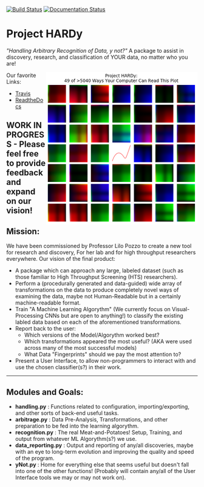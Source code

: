[![Build Status](https://travis-ci.org/EISy-as-Py/eisy.svg?branch=master)](https://travis-ci.org/EISy-as-Py/hardy)
[![Documentation Status](https://readthedocs.org/projects/hardy/badge/?version=latest)](https://hardy.readthedocs.io/en/latest/?badge=latest)


# Project HARDy
 
 _"Handling Arbitrary Recognition of Data, y not?"_
A package to assist in discovery, research, and classification of YOUR data, no matter who you are! 


<img src=https://github.com/EISy-as-Py/hardy/blob/master/doc/images/EIS_Formats.PNG width=400 p align="right">


Our favorite Links:
* [Travis](https://travis-ci.org/github/EISy-as-Py/hardy)
* [ReadtheDocs](www.google.com)

WORK IN PROGRESS - Please feel free to provide feedback and expand on our vision!
-----------------------------------------------------------------
## Mission:
We have been commissioned by Professor Lilo Pozzo to create a new tool for research and discovery, For her lab and for high throughput researchers everywhere. 
Our vision of the final product:
 * A package which can approach any large, labeled dataset (such as those familiar to High Throughput Screening (HTS) researchers).
 * Perform a (procedurally generated and data-guided) wide array of transformations on the data to produce completely novel ways of examining the data, maybe not Human-Readable but in a certainly machine-readable format.
 * Train "A Machine Learning Algorythm" (We currently focus on Visual-Processing CNNs but are open to anything!) to classify the existing labled data based on each of the aforementioned transformations.
 * Report back to the user:
    * Which versions of the Model/Algorythm worked best?
    * Which transformations appeared the most useful? (AKA were used across many of the most successful models)
    * What Data "Fingerprints" should we pay the most attention to? 
 * Present a User Interface, to allow non-programmers to interact with and use the chosen classifier(s?) in their work.
 
 ------------------------------------------------------------------
 ## Modules and Goals:
 * __handling.py__         :  Functions related to configuration, importing/exporting, and other sorts of back-end useful tasks.
 * __arbitrage.py__        :  Data Pre-Analysis, Transformations, and other preparation to be fed into the learning algorythm.
 * __recognition.py__      :  The real Meat-and-Potatoes! Setup, Training, and output from whatever ML Algorythm(s?) we use.
 * __data_reporting.py__   :  Output and reporting of any/all discoveries, maybe with an eye to long-term evolution and improving the quality and speed of the program.
 * __yNot.py__             :  Home for everything else that seems useful but doesn't fall into one of the other functions! (Probably will contain any/all of the User Interface tools we may or may not work on).
 
 
 
 

